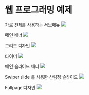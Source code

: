 # 웹 프로그래밍 예제

가로 전체를 사용하는 서브메뉴 
<a href = "https://kimgyeonghyun.github.io/study_html/05_17_ex/html/ex.html" target="_blank">
<img src="https://img.shields.io/badge/Submenu-ff0000">
</a>

메인 배너 
<a href = "https://kimgyeonghyun.github.io/study_html/05_19_welcome/html/ex.html" target="_blank">
<img src="https://img.shields.io/badge/MainBanner-0000ff">
</a>

그리드 디자인 
<a href = "https://kimgyeonghyun.github.io/study_html/06_09_community/html/ex.html" target="_blank">
<img src="https://img.shields.io/badge/Grid-00ff00">
</a>

타이머 
<a href = "https://kimgyeonghyun.github.io/study_html/07_03_timer/html/ex.html" target="_blank">
<img src="https://img.shields.io/badge/Timer-fd4659">
</a>

메인 슬라이드 배너 
<a href = "https://kimgyeonghyun.github.io/study_html/07_12_spin_ex/html/ex.html" target="_blank">
<img src="https://img.shields.io/badge/SlideBanner-ffab0f">
</a>

Swiper slide 를 사용한 산림청 슬라이드 
<a href = "https://kimgyeonghyun.github.io/study_html/07_25_swiper_ex/html/ex.html" target="_blank">
<img src="https://img.shields.io/badge/SwiperSlide-9dbcd4">
</a>

Fullpage 디자인
<a href = "https://kimgyeonghyun.github.io/study_html/07_27_fullpage_ex/html/index.html" target="_blank">
<img src="https://img.shields.io/badge/FullPage-32bf84">
</a>
